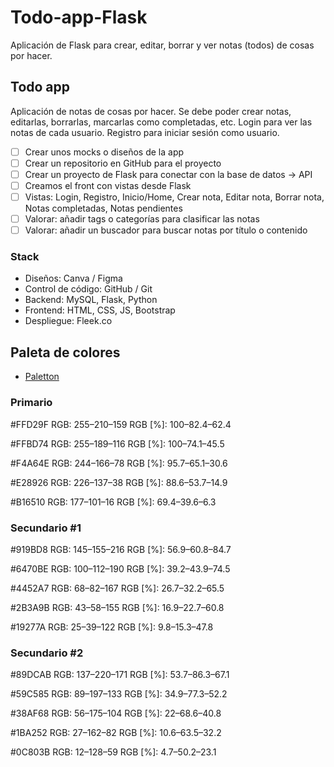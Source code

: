 # Todo-app-Flask
Aplicación de Flask para crear, editar, borrar y ver notas (todos) de cosas por hacer.

## Todo app

Aplicación de notas de cosas por hacer. Se debe poder crear notas, editarlas, borrarlas, marcarlas como completadas, etc. Login para ver las notas de cada usuario. Registro para iniciar sesión como usuario. 
- [ ] Crear unos mocks o diseños de la app
- [ ] Crear un repositorio en GitHub para el proyecto
- [ ] Crear un proyecto de Flask para conectar con la base de datos -> API
- [ ] Creamos el front con vistas desde Flask
- [ ] Vistas: Login, Registro, Inicio/Home, Crear nota, Editar nota, Borrar nota, Notas completadas, Notas pendientes
- [ ] Valorar: añadir tags o categorías para clasificar las notas
- [ ] Valorar: añadir un buscador para buscar notas por título o contenido

### Stack

- Diseños: Canva / Figma
- Control de código: GitHub / Git
- Backend: MySQL, Flask, Python
- Frontend: HTML, CSS, JS, Bootstrap
- Despliegue: Fleek.co


## Paleta de colores

- [Paletton](https://paletton.com/#uid=30C0u0klMuCc6LyhuAUqFsmt5mh)

### Primario
#FFD29F
RGB: 255–210–159
RGB [%]: 100–82.4–62.4

#FFBD74
RGB: 255–189–116
RGB [%]: 100–74.1–45.5

#F4A64E
RGB: 244–166–78
RGB [%]: 95.7–65.1–30.6

#E28926
RGB: 226–137–38
RGB [%]: 88.6–53.7–14.9

#B16510
RGB: 177–101–16
RGB [%]: 69.4–39.6–6.3

### Secundario #1
#919BD8
RGB: 145–155–216
RGB [%]: 56.9–60.8–84.7

#6470BE
RGB: 100–112–190
RGB [%]: 39.2–43.9–74.5

#4452A7
RGB: 68–82–167
RGB [%]: 26.7–32.2–65.5

#2B3A9B
RGB: 43–58–155
RGB [%]: 16.9–22.7–60.8

#19277A
RGB: 25–39–122
RGB [%]: 9.8–15.3–47.8

### Secundario #2
#89DCAB
RGB: 137–220–171
RGB [%]: 53.7–86.3–67.1

#59C585
RGB: 89–197–133
RGB [%]: 34.9–77.3–52.2

#38AF68
RGB: 56–175–104
RGB [%]: 22–68.6–40.8

#1BA252
RGB: 27–162–82
RGB [%]: 10.6–63.5–32.2

#0C803B
RGB: 12–128–59
RGB [%]: 4.7–50.2–23.1